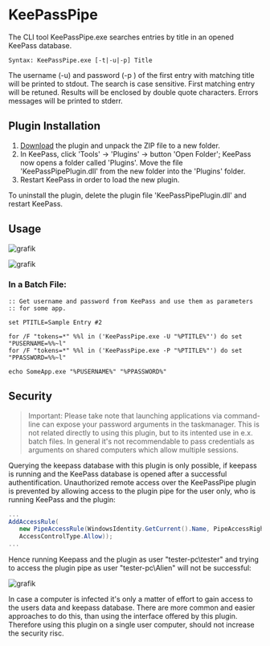 # KeePassPipe

The CLI tool KeePassPipe.exe searches entries by title in an opened KeePass database.

```Syntax: KeePassPipe.exe [-t|-u|-p] Title ```

The username (-u) and password (-p ) of the first entry with matching title will be printed to stdout. The search is case sensitive. First matching entry will be retuned. Results will be enclosed by double quote characters. Errors messages will be printed to stderr. 

## Plugin Installation 

1.  [Download](https://github.com/limapap/KeePassPipe/releases/latest "Lastest Release") the plugin and unpack the ZIP file to a new folder.
2.  In KeePass, click 'Tools' → 'Plugins' → button 'Open Folder'; KeePass now opens a folder called 'Plugins'. Move the file 'KeePassPipePlugin.dll' from the new folder into the 'Plugins' folder.
3.  Restart KeePass in order to load the new plugin.

To uninstall the plugin, delete the plugin file 'KeePassPipePlugin.dll' and restart KeePass.

## Usage

![grafik](https://user-images.githubusercontent.com/49816044/56849564-7d016e00-68f6-11e9-96ac-5931549384c7.png)

![grafik](https://user-images.githubusercontent.com/49816044/56859290-0eb9bb80-6989-11e9-87f0-73906f719be1.png)

### In a Batch File:

```batch
:: Get username and password from KeePass and use them as parameters
:: for some app.

set PTITLE=Sample Entry #2

for /F "tokens=*" %%l in ('KeePassPipe.exe -U "%PTITLE%"') do set "PUSERNAME=%%~l"
for /F "tokens=*" %%l in ('KeePassPipe.exe -P "%PTITLE%"') do set "PPASSWORD=%%~l"

echo SomeApp.exe "%PUSERNAME%" "%PPASSWORD%" 

```
## Security

>Important: Please take note that launching applications via command-line can expose your password arguments in the taskmanager. This is not related directly to using this plugin, but to its intented use in e.x. batch files. In general it's not recommendable to pass credentials as arguments on shared computers which allow multiple sessions.

Querying the keepass database with this plugin is only possible, if keepass is running and the KeePass database is opened after a successful authentification. Unauthorized remote access over the KeePassPipe plugin is prevented by allowing access to the plugin pipe for the user only, who is running KeePass and the plugin:
```c#
...
AddAccessRule(
   new PipeAccessRule(WindowsIdentity.GetCurrent().Name, PipeAccessRights.FullControl, 
   AccessControlType.Allow));
...   
```
Hence running Keepass and the plugin as user "tester-pc\tester" and trying to access the plugin pipe as user "tester-pc\Alien" will not be successful:

![grafik](https://user-images.githubusercontent.com/49816044/56861455-171df080-69a1-11e9-9eea-f539a09a2de1.png)

In case a computer is infected it's only a matter of effort to gain access to the users data and keepass database. There are more common and easier approaches to do this, than using the interface offered by this plugin. Therefore using this plugin on a single user computer, should not increase the security risc.

